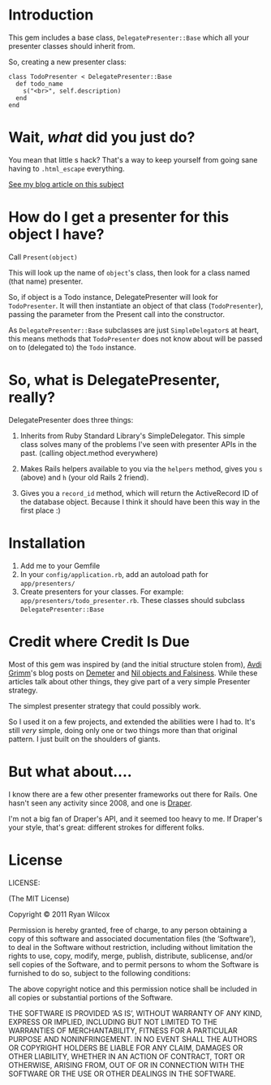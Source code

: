 Introduction
=================================

This gem includes a base class, `DelegatePresenter::Base` which all your presenter classes should inherit from.

So, creating a new presenter class:

	class TodoPresenter < DelegatePresenter::Base
	  def todo_name
	    s("<br>", self.description)
	  end
	end

Wait, *what* did you just do?
=================================

You mean that little s hack? That's a way to keep yourself from going sane having to `.html_escape` everything.

[See my blog article on this subject](http://rwilcox.tumblr.com/post/10546160404/presenter-pattern-rails-3-and-html-safe)

How do I get a presenter for this object I have?
=================================

Call `Present(object)`

This will look up the name of `object`'s class, then look for a class named (that name) presenter.

So, if object is a Todo instance, DelegatePresenter will look for `TodoPresenter`. It will then instantiate an object of that class (`TodoPresenter`), passing the parameter from the Present call into the constructor.

As `DelegatePresenter::Base` subclasses are just `SimpleDelegator`s at heart, this means methods that `TodoPresenter` does not know about will be passed on to (delegated to) the `Todo` instance.

So, what is DelegatePresenter, really?
================================

DelegatePresenter does three things:

  1. Inherits from Ruby Standard Library's SimpleDelegator. This simple class solves many of the problems I've seen with presenter APIs in the past. (calling object.method everywhere)

  2. Makes Rails helpers available to you via the `helpers` method, gives you `s` (above) and `h` (your old Rails 2 friend).

  3. Gives you a `record_id` method, which will return the ActiveRecord ID of the database object. Because I think it should have been this way in the first place :)


Installation
================================

  1. Add me to your Gemfile
  2. In your `config/application.rb`, add an autoload path for `app/presenters/`
  3. Create presenters for your classes. For example: `app/presenters/todo_presenter.rb`. These classes should subclass `DelegatePresenter::Base`


Credit where Credit Is Due
=================================

Most of this gem was inspired by (and the initial structure stolen from), [Avdi Grimm](avdi.org)'s blog posts on [Demeter](http://avdi.org/devblog/2011/07/05/demeter-its-not-just-a-good-idea-its-the-law/) and [Nil objects and Falsiness](http://avdi.org/devblog/2011/05/30/null-objects-and-falsiness/). While these articles talk about other things, they give part of a very simple Presenter strategy.

The simplest presenter strategy that could possibly work.

So I used it on a few projects, and extended the abilities were I had to. It's still *very* simple, doing only one or two things more than that original pattern. I just built on the shoulders of giants.

But what about....
==============================

I know there are a few other presenter frameworks out there for Rails. One hasn't seen any activity since 2008, and one is [Draper](https://rubygems.org/gems/draper).

I'm not a big fan of Draper's API, and it seemed too heavy to me. If Draper's your style, that's great: different strokes for different folks.


License
==============================

LICENSE:

(The MIT License)

Copyright © 2011 Ryan Wilcox

Permission is hereby granted, free of charge, to any person obtaining a copy of this software and associated documentation files (the ‘Software’), to deal in the Software without restriction, including without limitation the rights to use, copy, modify, merge, publish, distribute, sublicense, and/or sell copies of the Software, and to permit persons to whom the Software is furnished to do so, subject to the following conditions:

The above copyright notice and this permission notice shall be included in all copies or substantial portions of the Software.

THE SOFTWARE IS PROVIDED ‘AS IS’, WITHOUT WARRANTY OF ANY KIND, EXPRESS OR IMPLIED, INCLUDING BUT NOT LIMITED TO THE WARRANTIES OF MERCHANTABILITY, FITNESS FOR A PARTICULAR PURPOSE AND NONINFRINGEMENT. IN NO EVENT SHALL THE AUTHORS OR COPYRIGHT HOLDERS BE LIABLE FOR ANY CLAIM, DAMAGES OR OTHER LIABILITY, WHETHER IN AN ACTION OF CONTRACT, TORT OR OTHERWISE, ARISING FROM, OUT OF OR IN CONNECTION WITH THE SOFTWARE OR THE USE OR OTHER DEALINGS IN THE SOFTWARE.
